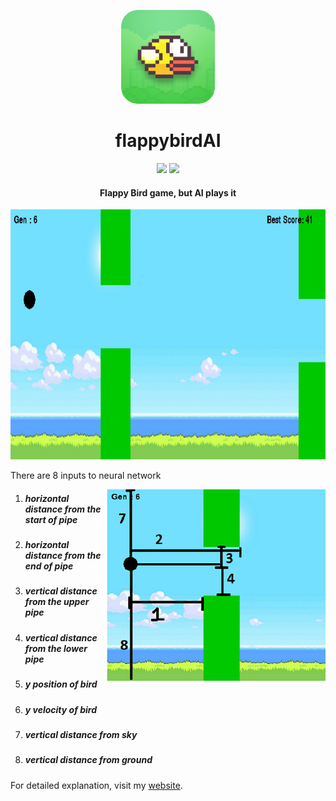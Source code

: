 <p align="center">
  <a href="" rel="noopener">
 <img height=150px src="./img/flappybird.jpg" alt="FlappyBird-logo"></a>
</p>
<h1 align="center">flappybirdAI</h1>


<div align="center">
	
<img src="https://www.codefactor.io/repository/github/sushantpatrikar/flappybirdai/badge/master"/>
<img src="https://img.shields.io/github/license/sushantPatrikar/flappybirdAI">

</div>

<h4 align="center">Flappy Bird game, but AI plays it</h4>

<p align="center">
<img src = "./img/fb.gif" height=400 width=600>
</p>

<p>There are 8 inputs to neural network</p>

<img src="./img/fbex.jpg" align="right">
<ol>
					<li><h5>horizontal distance from the start of pipe</h5></li>
					<li><h5>horizontal distance from the end of pipe</h5></li>
					<li><h5>vertical distance from the upper pipe</h5></li>
					<li><h5>vertical distance from the lower pipe</h5></li>
					<li><h5>y position of bird</h5></li>
					<li><h5>y velocity of bird</h5></li>
					<li><h5>vertical distance from sky</h5></li>
					<li><h5>vertical distance from ground</h5></li>
				</ol>
        
For detailed explanation, visit my <a href="https://sushantpatrikar.github.io/flappybirdAI.html"> website</a>.
